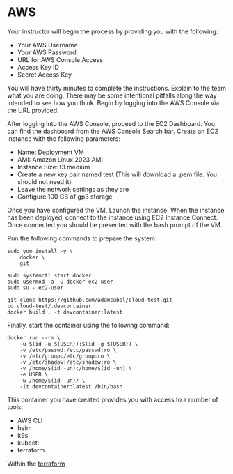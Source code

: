 # AWS

Your instructor will begin the process by providing you with the following:
- Your AWS Username
- Your AWS Password
- URL for AWS Console Access
- Access Key ID
- Secret Access Key

You will have thirty minutes to complete the instructions. Explain to the team 
what you are doing. There may be some intentional pitfalls along the way 
intended to see how you think. Begin by logging into the AWS Console via the 
URL provided. 

After logging into the AWS Console, proceed to the EC2 Dashboard. You can find 
the dashboard from the AWS Console Search bar. Create an EC2 instance with the 
following parameters:
- Name: Deployment VM
- AMI: Amazon Linux 2023 AMI
- Instance Size: t3.medium
- Create a new key pair named test (This will download a .pem file. You should not need it)
- Leave the network settings as they are
- Configure 100 GB of gp3 storage

Once you have configured the VM, Launch the instance. When the instance has been
deployed, connect to the instance using EC2 Instance Connect. Once connected you
should be presented with the bash prompt of the VM.

Run the following commands to prepare the system:

```
sudo yum install -y \
    docker \
    git

sudo systemctl start docker
sudo usermod -a -G docker ec2-user
sudo su - ec2-user

git clone https://github.com/adamcubel/cloud-test.git
cd cloud-test/.devcontainer
docker build . -t devcontainer:latest
```

Finally, start the container using the following command:

```
docker run --rm \
    -u $(id -u ${USER}):$(id -g ${USER}) \
    -v /etc/passwd:/etc/passwd:ro \
    -v /etc/group:/etc/group:ro \
    -v /etc/shadow:/etc/shadow:ro \
    -v /home/$(id -un):/home/$(id -un) \
    -e USER \
    -w /home/$(id -un)/ \
    -it devcontainer:latest /bin/bash
```

This container you have created provides you with access to a number of tools:
- AWS CLI
- helm
- k9s
- kubectl
- terraform

Within the [terraform](./terraform/)